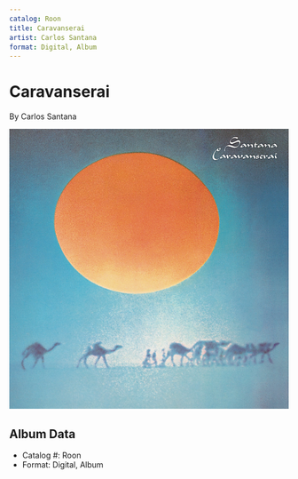 ```yaml
---
catalog: Roon
title: Caravanserai
artist: Carlos Santana
format: Digital, Album
---
```


# Caravanserai

By Carlos Santana

![](../../assets/albumcovers/Carlos_Santana-Caravanserai.png)

## Album Data

- Catalog #: Roon
- Format: Digital, Album

